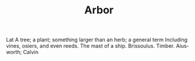 ---
title: Arbor
letter: A
permalink: "/definitions/arbor.html"
body: Lat A tree; a plant; something larger than an herb; a general term Including
  vines, osiers, and even reeds. The mast of a ship. Brissoulus. Timber. Aius-worth;
  Calvin
published_at: '2018-07-07'
source: Black's Law Dictionary
layout: post
---